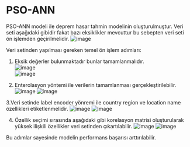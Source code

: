 # PSO-ANN
PSO-ANN modeli ile deprem hasar tahmin modelinin oluşturulmuştur. Veri seti aşağıdaki gibidir fakat bazı eksiklikler mevcuttur bu sebepten veri seti ön işlemden geçirilmelidir. 
![image](https://user-images.githubusercontent.com/9701895/224983617-43616b35-3749-4b1a-81a2-f9dd0fd725b5.png)

Veri setinden yapılması gereken temel ön işlem adımları:
  1. Eksik değerler bulunmaktadır bunlar tamamlanmalıdır.  
  ![image](https://user-images.githubusercontent.com/9701895/225012260-b561df2c-8ffd-4342-be21-62f73bf5ea4b.png)  
  ![image](https://user-images.githubusercontent.com/9701895/225011134-ab8b2bb6-77a4-4f13-9e3b-0d54457c3a9e.png)

  2. Enterolasyon yöntemi ile verilerin tamamlanması gerçekleştirilebilir.  
  ![image](https://user-images.githubusercontent.com/9701895/225011447-7da5331b-0c73-4816-afd9-4a9a5c51c46a.png)
  ![image](https://user-images.githubusercontent.com/9701895/225011398-9e8b0727-ee57-45f1-b57f-645d2e21a9bc.png)
  
  3.Veri setinde label encoder yönremi ile country region ve location name özellikleri etiketlenmelidir.
  ![image](https://user-images.githubusercontent.com/9701895/225012374-3506b6b8-1b53-48a5-8050-eba20c80372e.png)
  ![image](https://user-images.githubusercontent.com/9701895/225011684-eb106010-4afb-4eca-a1a0-5d3b4ae5187b.png)

  4. Özellik seçimi sırasında aşağıdaki gibi korelasyon matrisi oluşturularak yüksek ilişkili özellikler veri setinden çıkartılabilir. 
  ![image](https://user-images.githubusercontent.com/9701895/225012183-731993d3-5a34-4e33-a5db-eab79ab83449.png)
  ![image](https://user-images.githubusercontent.com/9701895/224981855-e03e9887-1fa6-4ea7-b5b1-f8e00cf5e5ba.png)


Bu adımlar sayesinde modelin performans başarısı arttırılabilir.
